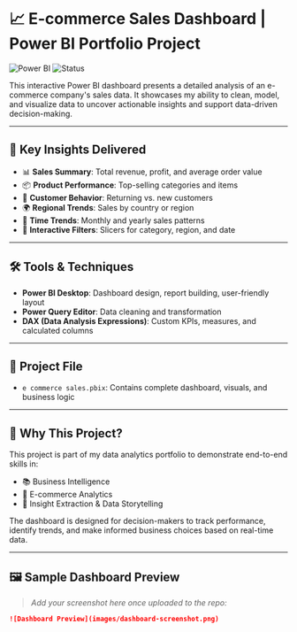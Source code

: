 # 📈 E-commerce Sales Dashboard | Power BI Portfolio Project

![Power BI](https://img.shields.io/badge/Tool-Power%20BI-yellow?logo=powerbi)
![Status](https://img.shields.io/badge/Project-Completed-brightgreen)

This interactive Power BI dashboard presents a detailed analysis of an e-commerce company's sales data. It showcases my ability to clean, model, and visualize data to uncover actionable insights and support data-driven decision-making.

---

## 🧩 Key Insights Delivered

- 📊 **Sales Summary**: Total revenue, profit, and average order value
- 📦 **Product Performance**: Top-selling categories and items
- 👥 **Customer Behavior**: Returning vs. new customers
- 🌍 **Regional Trends**: Sales by country or region
- 📅 **Time Trends**: Monthly and yearly sales patterns
- 🎯 **Interactive Filters**: Slicers for category, region, and date

---

## 🛠️ Tools & Techniques

- **Power BI Desktop**: Dashboard design, report building, user-friendly layout
- **Power Query Editor**: Data cleaning and transformation
- **DAX (Data Analysis Expressions)**: Custom KPIs, measures, and calculated columns

---

## 📁 Project File

- `e commerce sales.pbix`: Contains complete dashboard, visuals, and business logic

---

## 📌 Why This Project?

This project is part of my data analytics portfolio to demonstrate end-to-end skills in:

- 📚 Business Intelligence
- 🛒 E-commerce Analytics
- 🧠 Insight Extraction & Data Storytelling

The dashboard is designed for decision-makers to track performance, identify trends, and make informed business choices based on real-time data.

---

## 🖼️ Sample Dashboard Preview

> *Add your screenshot here once uploaded to the repo:*

```markdown
![Dashboard Preview](images/dashboard-screenshot.png)
